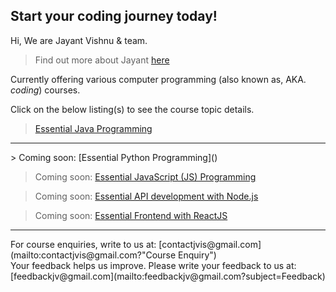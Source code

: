 ## Start your coding journey today!

Hi, We are Jayant Vishnu & team.
> Find out more about Jayant [here](about-jayant.md)

Currently offering various computer programming (also known as, AKA. *coding*) courses.

Click on the below listing(s) to see the course topic details.

> [Essential Java Programming](essentialjava.md)
<hr>
> Coming soon: [Essential Python Programming]() 

> Coming soon: [Essential JavaScript (JS) Programming]() 

> Coming soon: [Essential API development with Node.js]() 

> Coming soon: [Essential Frontend with ReactJS]() <br>


<hr>
For course enquiries, write to us at: [contactjvis@gmail.com](mailto:contactjvis@gmail.com?"Course Enquiry")<br>
Your feedback helps us improve. Please write your feedback to us at: [feedbackjv@gmail.com](mailto:feedbackjv@gmail.com?subject=Feedback)
